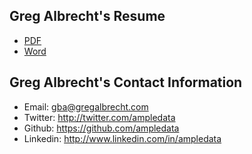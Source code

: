 Greg Albrecht's Resume
---
* [PDF](https://github.com/ampledata/resume/blob/develop/greg_albrecht_resume.pdf)
* [Word](https://github.com/ampledata/resume/blob/develop/greg_albrecht_resume.doc?raw=true)

Greg Albrecht's Contact Information
---
* Email: gba@gregalbrecht.com
* Twitter: http://twitter.com/ampledata
* Github: https://github.com/ampledata
* Linkedin: http://www.linkedin.com/in/ampledata
